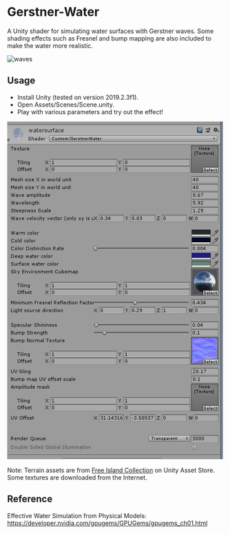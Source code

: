 # Gerstner-Water
A Unity shader for simulating water surfaces with Gerstner waves. Some shading effects such as Fresnel and bump mapping are also included to make the water more realistic.

![waves](waves.gif)

## Usage

- Install Unity (tested on version 2019.2.3f1).
- Open Assets/Scenes/Scene.unity.
- Play with various parameters and try out the effect!

![parameters](parameters.jpg)



Note: Terrain assets are from [Free Island Collection](https://assetstore.unity.com/packages/3d/environments/landscapes/free-island-collection-104753) on Unity Asset Store. Some textures are downloaded from the Internet.

## Reference

Effective Water Simulation from Physical Models: https://developer.nvidia.com/gpugems/GPUGems/gpugems_ch01.html